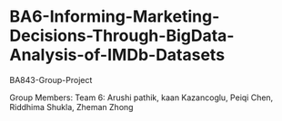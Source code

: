 # BA6-Informing-Marketing-Decisions-Through-BigData-Analysis-of-IMDb-Datasets
BA843-Group-Project

Group Members:
Team 6:
Arushi pathik, kaan Kazancoglu, Peiqi Chen,
Riddhima Shukla, Zheman Zhong
